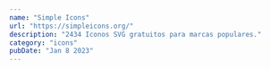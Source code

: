 ```yaml
---
name: "Simple Icons"
url: "https://simpleicons.org/"
description: "2434 Iconos SVG gratuitos para marcas populares."
category: "icons"
pubDate: "Jan 8 2023"
---
```

